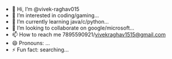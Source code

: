 - 👋 Hi, I’m @vivek-raghav015
- 👀 I’m interested in coding/gaming...
- 🌱 I’m currently learning java/c/python...
- 💞️ I’m looking to collaborate on google/microsoft...
- 📫 How to reach me 7895590921/vivekraghav1515@gmail.com
- 😄 Pronouns: ...
- ⚡ Fun fact: searching...

<!---
vivek-raghav015/vivek-raghav015 is a ✨ special ✨ repository because its `README.md` (this file) appears on your GitHub profile.
You can click the Preview link to take a look at your changes.
--->
